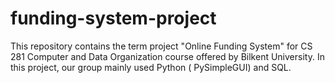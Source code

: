 # funding-system-project
This repository contains the term project "Online Funding System" for CS 281 Computer and Data Organization course offered by Bilkent University.
In this project, our group mainly used Python ( PySimpleGUI) and SQL.
